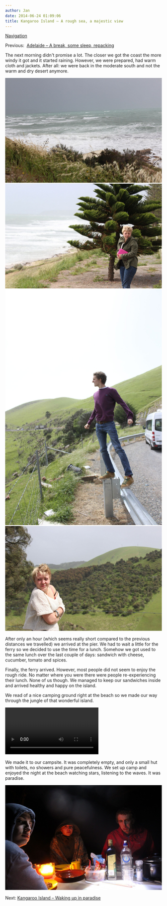 ```yaml
---
author: Jan
date: 2014-06-24 01:09:06
title: Kangaroo Island – A rough sea, a majestic view
---
```


[Navigation](/posts/30-der-stuart-highway/)

Previous:  [Adelaide – A break, some sleep, repacking](../day_11)

The next morning didn't promise a lot. The closer we got the coast the
more windy it got and it started raining. However, we were prepared, had warm
cloth and jackets. After all: we were back in the moderate south and not the
warm and dry desert anymore.

![Text](images/waves.jpg)
![Text](images/mady.jpg)
![Text](images/jamie.jpg)
![Text](images/mady2.jpg)

After only an hour (which seems really short compared to the previous distances
we travelled) we arrived at the pier. We had to wait a little for the ferry so
we decided to use the time for a lunch. Somehow we got used to the same lunch
over the last couple of days: sandwich with cheese, cucumber, tomato and
spices.

Finally, the ferry arrived. However, most people did not seem to enjoy the
rough ride. No matter where you were there were people re-experiencing their
lunch. None of us though. We managed to keep our sandwiches inside and arrived
healthy and happy on the island.

We read of a nice camping ground right at the beach so we made our way through
the jungle of that wonderful island.

<video controls="controls">
<source type="video/mp4" src="./videos/middle_of_nowhere.m4v" />
</video>

We made it to our campsite. It was completely empty, and only a small hut with
toilets, no showers and pure peacefulness. We set up camp and enjoyed the night
at the beach watching stars, listening to the waves. It was paradise.

![Text](images/dinner.jpg)

Next: [Kangaroo Island – Waking up in paradise](../day_13)
